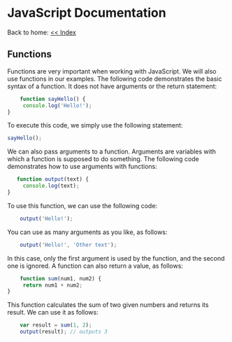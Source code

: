 # JavaScript Documentation
Back to home: [<< Index ](../README.md)

## Functions

Functions are very important when working with JavaScript. We will also use functions in our examples.
The following code demonstrates the basic syntax of a function. It does not have arguments or the return statement:

```js
    function sayHello() {
     console.log('Hello!');
}
```

To execute this code, we simply use the following statement:
```js
sayHello();
```

We can also pass arguments to a function. Arguments are variables with which a function is supposed to do something. The following code demonstrates how to use arguments with functions:

```js
   function output(text) {
     console.log(text);
}
```

To use this function, we can use the following code:
```js
    output('Hello!');
```

You can use as many arguments as you like, as follows:

```js
    output('Hello!', 'Other text');
```

In this case, only the first argument is used by the function, and the second one is ignored. A function can also return a value, as follows:

```js
    function sum(num1, num2) {
     return num1 + num2;
}
```

This function calculates the sum of two given numbers and returns its result. We can use it as follows:

```js
    var result = sum(1, 2);
    output(result); // outputs 3
```

















